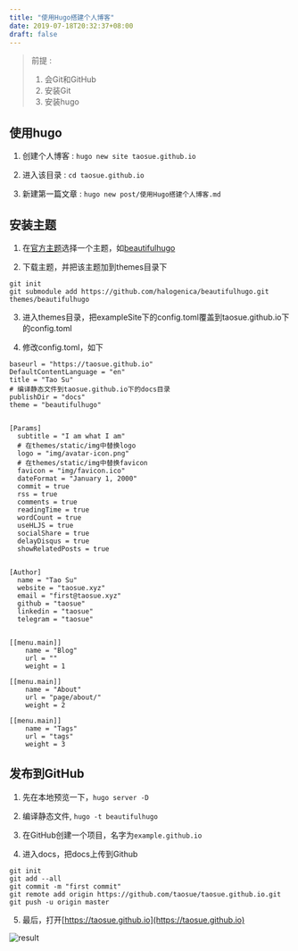 ```yaml
---
title: "使用Hugo搭建个人博客"
date: 2019-07-18T20:32:37+08:00
draft: false
---
```


<!--more-->



> 前提 :
>
> 1. 会Git和GitHub
> 2. 安装Git
> 3. 安装hugo

## 使用hugo

1. 创建个人博客 : `hugo new site taosue.github.io`

2. 进入该目录 : `cd taosue.github.io`

3. 新建第一篇文章 : `hugo new post/使用Hugo搭建个人博客.md`

## 安装主题

1. 在[官方主题](https://themes.gohugo.io/)选择一个主题，如[beautifulhugo](https://github.com/halogenica/beautifulhugo)

2. 下载主题，并把该主题加到themes目录下
```shell
git init
git submodule add https://github.com/halogenica/beautifulhugo.git themes/beautifulhugo
```

3. 进入themes目录，把exampleSite下的config.toml覆盖到taosue.github.io下的config.toml

4. 修改config.toml，如下

```shell
baseurl = "https://taosue.github.io"
DefaultContentLanguage = "en"
title = "Tao Su"
# 编译静态文件到taosue.github.io下的docs目录
publishDir = "docs"
theme = "beautifulhugo"


[Params]
  subtitle = "I am what I am"
  # 在themes/static/img中替换logo
  logo = "img/avatar-icon.png" 
  # 在themes/static/img中替换favicon
  favicon = "img/favicon.ico"
  dateFormat = "January 1, 2000"
  commit = true
  rss = true
  comments = true
  readingTime = true
  wordCount = true
  useHLJS = true
  socialShare = true
  delayDisqus = true
  showRelatedPosts = true


[Author]
  name = "Tao Su"
  website = "taosue.xyz"
  email = "first@taosue.xyz"
  github = "taosue"
  linkedin = "taosue"
  telegram = "taosue"


[[menu.main]]
    name = "Blog"
    url = ""
    weight = 1

[[menu.main]]
    name = "About"
    url = "page/about/"
    weight = 2

[[menu.main]]
    name = "Tags"
    url = "tags"
    weight = 3
```

## 发布到GitHub

1. 先在本地预览一下，`hugo server -D`

2. 编译静态文件, `hugo -t beautifulhugo`

3. 在GitHub创建一个项目，名字为`example.github.io`

4. 进入docs，把docs上传到Github

```
git init
git add --all
git commit -m "first commit"
git remote add origin https://github.com/taosue/taosue.github.io.git
git push -u origin master
```

5. 最后，打开[https://taosue.github.io](https://taosue.github.io)

![result](/img/使用Hugo搭建个人博客/ea66c06c1e1c05fa9f1aa39d98dc5bc1.png)